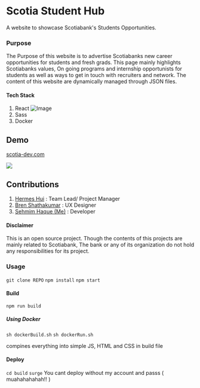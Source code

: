 # Scotia Student Hub

A website to showcase Scotiabank's Students Opportunities. 

### Purpose
The Purpose of this website is to advertise Scotiabanks new career opportunities for students and fresh grads. This page mainly highlights Scotiabanks values, On going programs and internship opportunists for students as well as ways to get in touch with recruiters and network. The content of this website are dynamically managed through JSON files. 

#### Tech Stack

1. React ![Image](https://rawgit.com/gorangajic/react-icons/master/react-icons.svg)
2. Sass
3. Docker

## Demo
[scotia-dev.com](http://scotia-capstone.surge.sh/)

![](https://media.giphy.com/media/IzidFm1auMesaEao52/giphy.gif)



## Contributions
1. [Hermes Hui](https://www.linkedin.com/in/hermes-hui-a60545145) : Team Lead/ Project Manager
2. [Bren Shathakumar](https://www.linkedin.com/in/bren-shanthakumar-045591149/) : UX Designer
3. [Sehmim Haque (Me)](https://www.linkedin.com/in/sehmim-haque/) : Developer


#### Disclaimer 
This is an open source project. Though the contents of this projects are mainly related to Scotiabank, The bank or any of its organization do not hold any responsibilities for its project. 

### Usage

`git clone REPO`
`npm install`
`npm start`
#### Build
`npm run build`
##### Using Docker
`sh dockerBuild.sh`
`sh dockerRun.sh`

compines everything into simple JS, HTML and CSS in build file
#### Deploy
`cd build`
`surge`
You cant deploy without my account and passs ( muahahahahah!! )
